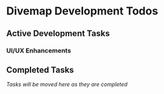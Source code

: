 # Divemap Development Todos

## Active Development Tasks

### UI/UX Enhancements

## Completed Tasks

*Tasks will be moved here as they are completed*
